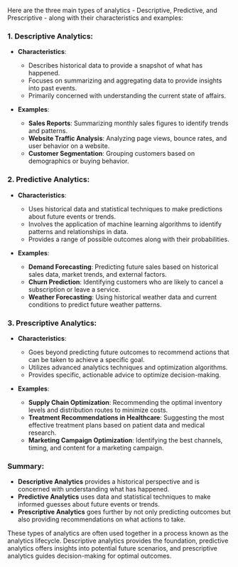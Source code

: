 Here are the three main types of analytics - Descriptive, Predictive, and Prescriptive - along with their characteristics and examples:

### 1. Descriptive Analytics:

- **Characteristics**:
  - Describes historical data to provide a snapshot of what has happened.
  - Focuses on summarizing and aggregating data to provide insights into past events.
  - Primarily concerned with understanding the current state of affairs.

- **Examples**:
  - **Sales Reports**: Summarizing monthly sales figures to identify trends and patterns.
  - **Website Traffic Analysis**: Analyzing page views, bounce rates, and user behavior on a website.
  - **Customer Segmentation**: Grouping customers based on demographics or buying behavior.

### 2. Predictive Analytics:

- **Characteristics**:
  - Uses historical data and statistical techniques to make predictions about future events or trends.
  - Involves the application of machine learning algorithms to identify patterns and relationships in data.
  - Provides a range of possible outcomes along with their probabilities.

- **Examples**:
  - **Demand Forecasting**: Predicting future sales based on historical sales data, market trends, and external factors.
  - **Churn Prediction**: Identifying customers who are likely to cancel a subscription or leave a service.
  - **Weather Forecasting**: Using historical weather data and current conditions to predict future weather patterns.

### 3. Prescriptive Analytics:

- **Characteristics**:
  - Goes beyond predicting future outcomes to recommend actions that can be taken to achieve a specific goal.
  - Utilizes advanced analytics techniques and optimization algorithms.
  - Provides specific, actionable advice to optimize decision-making.

- **Examples**:
  - **Supply Chain Optimization**: Recommending the optimal inventory levels and distribution routes to minimize costs.
  - **Treatment Recommendations in Healthcare**: Suggesting the most effective treatment plans based on patient data and medical research.
  - **Marketing Campaign Optimization**: Identifying the best channels, timing, and content for a marketing campaign.

### Summary:

- **Descriptive Analytics** provides a historical perspective and is concerned with understanding what has happened.
- **Predictive Analytics** uses data and statistical techniques to make informed guesses about future events or trends.
- **Prescriptive Analytics** goes further by not only predicting outcomes but also providing recommendations on what actions to take.

These types of analytics are often used together in a process known as the analytics lifecycle. Descriptive analytics provides the foundation, predictive analytics offers insights into potential future scenarios, and prescriptive analytics guides decision-making for optimal outcomes.
